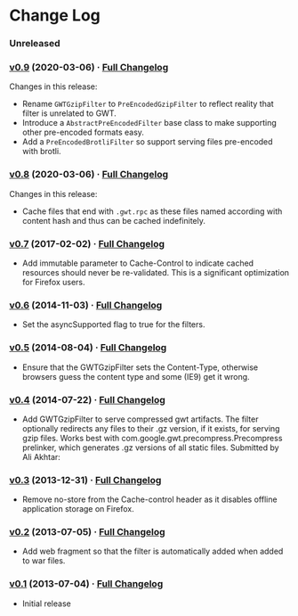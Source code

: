 # Change Log

### Unreleased

### [v0.9](https://github.com/realityforge/gwt-cache-filter/tree/v0.9) (2020-03-06) · [Full Changelog](https://github.com/realityforge/gwt-cache-filter/compare/v0.8...v0.9)

Changes in this release:

* Rename `GWTGzipFilter` to `PreEncodedGzipFilter` to reflect reality that filter is unrelated to GWT.
* Introduce a `AbstractPreEncodedFilter` base class to make supporting other pre-encoded formats easy.
* Add a `PreEncodedBrotliFilter` so support serving files pre-encoded with brotli.

### [v0.8](https://github.com/realityforge/gwt-cache-filter/tree/v0.8) (2020-03-06) · [Full Changelog](https://github.com/realityforge/gwt-cache-filter/compare/v0.7...v0.8)

Changes in this release:

* Cache files that end with `.gwt.rpc` as these files named according with content hash and thus can be cached indefinitely.

### [v0.7](https://github.com/realityforge/gwt-cache-filter/tree/v0.7) (2017-02-02) · [Full Changelog](https://github.com/realityforge/gwt-cache-filter/compare/v0.6...v0.7)

* Add immutable parameter to Cache-Control to indicate cached resources should
  never be re-validated. This is a significant optimization for Firefox users.

### [v0.6](https://github.com/realityforge/gwt-cache-filter/tree/v0.6) (2014-11-03) · [Full Changelog](https://github.com/realityforge/gwt-cache-filter/compare/v0.5...v0.6)

* Set the asyncSupported flag to true for the filters.

### [v0.5](https://github.com/realityforge/gwt-cache-filter/tree/v0.5) (2014-08-04) · [Full Changelog](https://github.com/realityforge/gwt-cache-filter/compare/v0.4...v0.5)

* Ensure that the GWTGzipFilter sets the Content-Type, otherwise browsers guess
  the content type and some (IE9) get it wrong.

### [v0.4](https://github.com/realityforge/gwt-cache-filter/tree/v0.4) (2014-07-22) · [Full Changelog](https://github.com/realityforge/gwt-cache-filter/compare/v0.3...v0.4)

* Add GWTGzipFilter to serve compressed gwt artifacts. The filter optionally
  redirects any files to their .gz version, if it exists, for serving gzip files.
  Works best with com.google.gwt.precompress.Precompress prelinker, which
  generates .gz versions of all static files. Submitted by Ali Akhtar:

### [v0.3](https://github.com/realityforge/gwt-cache-filter/tree/v0.3) (2013-12-31) · [Full Changelog](https://github.com/realityforge/gwt-cache-filter/compare/v0.2...v0.3)

* Remove no-store from the Cache-control header as it disables offline application
  storage on Firefox.

### [v0.2](https://github.com/realityforge/gwt-cache-filter/tree/v0.2) (2013-07-05) · [Full Changelog](https://github.com/realityforge/gwt-cache-filter/compare/v0.1...v0.2)

* Add web fragment so that the filter is automatically added when added to war files.

### [v0.1](https://github.com/realityforge/gwt-cache-filter/tree/v0.1) (2013-07-04) · [Full Changelog](https://github.com/realityforge/gwt-cache-filter/compare/20f853ffa9c33f3eaee015df60ea66555d9ea9a6...v0.1)

* Initial release

